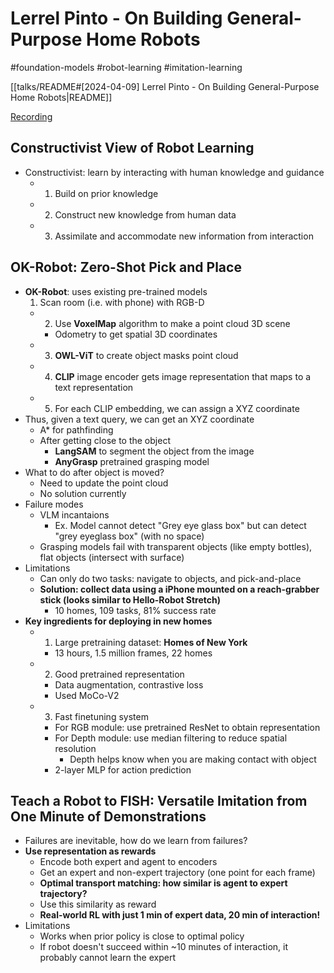 # Lerrel Pinto - On Building General-Purpose Home Robots

#foundation-models
#robot-learning
#imitation-learning

[[talks/README#[2024-04-09] Lerrel Pinto - On Building General-Purpose Home Robots|README]]

[Recording](https://www.youtube.com/watch?v=ETSKgiW76dg)

## Constructivist View of Robot Learning

- Constructivist: learn by interacting with human knowledge and guidance
    - 1) Build on prior knowledge
    - 2) Construct new knowledge from human data
    - 3) Assimilate and accommodate new information from interaction

## OK-Robot: Zero-Shot Pick and Place

- **OK-Robot**: uses existing pre-trained models
    1. Scan room (i.e. with phone) with RGB-D
    - 2) Use **VoxelMap** algorithm to make a point cloud 3D scene
        - Odometry to get spatial 3D coordinates
    - 3) **OWL-ViT** to create object masks point cloud
    - 4) **CLIP** image encoder gets image representation that maps to a text representation
    - 5) For each CLIP embedding, we can assign a XYZ coordinate
- Thus, given a text query, we can get an XYZ coordinate
    - A* for pathfinding
    - After getting close to the object
        - **LangSAM** to segment the object from the image
        - **AnyGrasp** pretrained grasping model
- What to do after object is moved?
    - Need to update the point cloud
    - No solution currently
- Failure modes
    - VLM incantaions
        - Ex. Model cannot detect "Grey eye glass box" but can detect "grey eyeglass box" (with no space)
    - Grasping models fail with transparent objects (like empty bottles), flat objects (intersect with surface)
- Limitations
    - Can only do two tasks: navigate to objects, and pick-and-place
    - **Solution: collect data using a iPhone mounted on a reach-grabber stick (looks similar to Hello-Robot Stretch)**
        - 10 homes, 109 tasks, 81% success rate
- **Key ingredients for deploying in new homes**
    - 1) Large pretraining dataset: **Homes of New York**
        - 13 hours, 1.5 million frames, 22 homes
    - 2) Good pretrained representation
        - Data augmentation, contrastive loss
        - Used MoCo-V2
    - 3) Fast finetuning system
        - For RGB module: use pretrained ResNet to obtain representation
        - For Depth module: use median filtering to reduce spatial resolution
            - Depth helps know when you are making contact with object
        - 2-layer MLP for action prediction

## Teach a Robot to FISH: Versatile Imitation from One Minute of Demonstrations

- Failures are inevitable, how do we learn from failures?
- **Use representation as rewards**
    - Encode both expert and agent to encoders
    - Get an expert and non-expert trajectory (one point for each frame)
    - **Optimal transport matching: how similar is agent to expert trajectory?**
    - Use this similarity as reward
    - **Real-world RL with just 1 min of expert data, 20 min of interaction!**
- Limitations
    - Works when prior policy is close to optimal policy
    - If robot doesn't succeed within ~10 minutes of interaction, it probably cannot learn the expert
